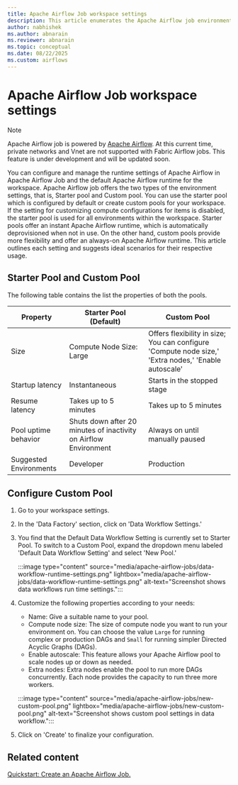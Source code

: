 ```yaml
---
title: Apache Airflow Job workspace settings
description: This article enumerates the Apache Airflow job environment run-time configurations.
author: nabhishek
ms.author: abnarain
ms.reviewer: abnarain
ms.topic: conceptual
ms.date: 08/22/2025
ms.custom: airflows
---
```


# Apache Airflow Job workspace settings

> [!NOTE]
> Apache Airflow job is powered by [Apache Airflow](https://airflow.apache.org/). At this current time, private networks and Vnet are not supported with Fabric Airflow jobs. This feature is under development and will be updated soon.

You can configure and manage the runtime settings of Apache Airflow in Apache Airflow Job and the default Apache Airflow runtime for the workspace. Apache Airflow job offers the two types of the environment settings, that is, Starter pool and Custom pool. You can use the starter pool which is configured by default or create custom pools for your workspace. If the setting for customizing compute configurations for items is disabled, the starter pool is used for all environments within the workspace. Starter pools offer an instant Apache Airflow runtime, which is automatically deprovisioned when not in use. On the other hand, custom pools provide more flexibility and offer an always-on Apache Airflow runtime. This article outlines each setting and suggests ideal scenarios for their respective usage.

## Starter Pool and Custom Pool

The following table contains the list the properties of both the pools.

| Property               | Starter Pool (Default)                                           | Custom Pool                                                                                          |
| ---------------------- | ---------------------------------------------------------------- | ---------------------------------------------------------------------------------------------------- |
| Size                   | Compute Node Size: Large                                         | Offers flexibility in size; You can configure 'Compute node size,' 'Extra nodes,' 'Enable autoscale' |
| Startup latency        | Instantaneous                                                    | Starts in the stopped stage                                                                          |
| Resume latency         | Takes up to 5 minutes                                            | Takes up to 5 minutes                                                                                |
| Pool uptime behavior   | Shuts down after 20 minutes of inactivity on Airflow Environment | Always on until manually paused                                                                      |
| Suggested Environments | Developer                                                        | Production                                                                                           |

## Configure Custom Pool

1. Go to your workspace settings.
2. In the 'Data Factory' section, click on 'Data Workflow Settings.'
3. You find that the Default Data Workflow Setting is currently set to Starter Pool. To switch to a Custom Pool, expand the dropdown menu labeled 'Default Data Workflow Setting' and select 'New Pool.'

   :::image type="content" source="media/apache-airflow-jobs/data-workflow-runtime-settings.png" lightbox="media/apache-airflow-jobs/data-workflow-runtime-settings.png" alt-text="Screenshot shows data workflows run time settings.":::

4. Customize the following properties according to your needs:

   - Name: Give a suitable name to your pool.
   - Compute node size: The size of compute node you want to run your environment on. You can choose the value `Large` for running complex or production DAGs and `Small` for running simpler Directed Acyclic Graphs (DAGs).
   - Enable autoscale: This feature allows your Apache Airflow pool to scale nodes up or down as needed.
   - Extra nodes: Extra nodes enable the pool to run more DAGs concurrently. Each node provides the capacity to run three more workers.

   :::image type="content" source="media/apache-airflow-jobs/new-custom-pool.png" lightbox="media/apache-airflow-jobs/new-custom-pool.png" alt-text="Screenshot shows custom pool settings in data workflow.":::

5. Click on 'Create' to finalize your configuration.

## Related content

[Quickstart: Create an Apache Airflow Job.](../data-factory/create-apache-airflow-jobs.md)
